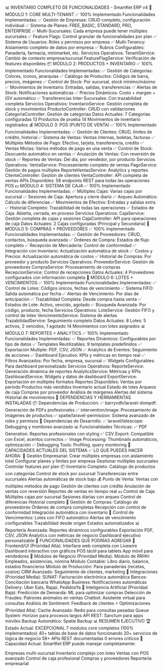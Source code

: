 📊 INVENTARIO COMPLETO DE FUNCIONALIDADES - SmartKet ERP v4
🏢 MÓDULO 1: CORE MULTI-TENANT ✅ 100% Implementado
Funcionalidades Implementadas:
✅ Gestión de Empresas: CRUD completo, configuración individual
✅ Sistema de Planes: FREE_BASIC, STANDARD, PRO, ENTERPRISE
✅ Multi-Sucursales: Cada empresa puede tener múltiples sucursales
✅ Feature Flags: Control granular de funcionalidades por plan
✅ Sistema de Usuarios: Roles y permisos por empresa
✅ Multi-Tenancy: Aislamiento completo de datos por empresa
✅ Rubros Configurables: Panadería, farmacia, minimarket, etc.
Servicios Operativos:
TenantService: Cambio de contexto empresa/sucursal
FeatureFlagService: Verificación de features disponibles
📦 MÓDULO 2: PRODUCTOS + INVENTARIO ✅ 100% Implementado
Funcionalidades Implementadas:
✅ Gestión de Categorías: Colores, iconos, jerarquías
✅ Catálogo de Productos: Códigos de barra, precios, imágenes
✅ Control de Stock: Por sucursal, stock mínimo/máximo
✅ Movimientos de Inventario: Entradas, salidas, transferencias
✅ Alertas de Stock: Notificaciones automáticas
✅ Precios Dinámicos: Costo + margen + IGV automático
✅ Transferencias Inter-Sucursales: Con trazabilidad completa
Servicios Operativos:
InventarioService: Gestión completa de stock y movimientos
ProductoController: CRUD con validaciones
CategoriaController: Gestión de categorías
Datos Actuales:
7 Categorías configuradas
13 Productos de prueba
14 Movimientos de inventario registrados
💰 MÓDULO 3: POS (PUNTO DE VENTA) ✅ 100% Implementado
Funcionalidades Implementadas:
✅ Gestión de Clientes: CRUD, límites de crédito, historial
✅ Sistema de Ventas: Ventas internas, boletas, facturas
✅ Múltiples Métodos de Pago: Efectivo, tarjeta, transferencia, crédito
✅ Ventas Mixtas: Varios métodos de pago en una venta
✅ Control de Stock: Descuento automático en ventas
✅ Anulación de Ventas: Con reversión de stock
✅ Reportes de Ventas: Del día, por vendedor, por producto
Servicios Operativos:
VentaService: Procesamiento completo de ventas
PagoService: Gestión de pagos múltiples
ReporteVentasService: Analytics y reportes
ClienteController: Gestión de clientes
VentaController: API completa de ventas
APIs Disponibles:
58 endpoints REST para todas las operaciones POS
💵 MÓDULO 4: SISTEMA DE CAJA ✅ 100% Implementado
Funcionalidades Implementadas:
✅ Múltiples Cajas: Varias cajas por sucursal
✅ Sesiones de Caja: Apertura y cierre diario
✅ Arqueo Automático: Cálculo de diferencias
✅ Movimientos de Efectivo: Entradas y salidas extra
✅ Historial Completo: Trazabilidad de todas las operaciones
✅ Estados de Caja: Abierta, cerrada, en proceso
Servicios Operativos:
CajaService: Gestión completa de cajas y sesiones
CajaController: API para operaciones de caja
Datos Actuales:
2 Cajas configuradas (Principal y Secundaria)
🛒 MÓDULO 5: COMPRAS + PROVEEDORES ✅ 100% Implementado
Funcionalidades Implementadas:
✅ Gestión de Proveedores: CRUD, contactos, búsqueda avanzada
✅ Órdenes de Compra: Estados de flujo completo
✅ Recepción de Mercadería: Control de conformidad
✅ Integración con Inventario: Actualización automática de stock
✅ Costos y Precios: Actualización automática de costos
✅ Historial de Compras: Por proveedor y producto
Servicios Operativos:
ProveedorService: Gestión de proveedores
CompraService: Procesamiento de compras
RecepcionService: Control de recepciones
Datos Actuales:
4 Proveedores configurados con información completa
📅 MÓDULO 6: LOTES + VENCIMIENTOS ✅ 100% Implementado
Funcionalidades Implementadas:
✅ Control de Lotes: Códigos únicos, fechas de vencimiento
✅ Sistema FIFO: Salida automática por fecha
✅ Alertas de Vencimiento: Por días de anticipación
✅ Trazabilidad Completa: Desde compra hasta venta
✅ Estados de Lote: Activo, vencido, agotado
✅ Búsqueda Avanzada: Por código, producto, fecha
Servicios Operativos:
LoteService: Gestión FIFO y control de lotes
VencimientoService: Sistema de alertas
TrazabilidadService: Seguimiento completo
Datos Actuales:
8 Lotes: 5 activos, 2 vencidos, 1 agotado
14 Movimientos con lotes asignados
📊 MÓDULO 7: REPORTES + ANALYTICS ✅ 100% Implementado
Funcionalidades Implementadas:
✅ Reportes Dinámicos: Configurables por tipo de datos
✅ Templates Reutilizables: 9 templates predefinidos
✅ Exportación Multiple: PDF, CSV, JSON
✅ Analytics de Eventos: Seguimiento de acciones
✅ Dashboard Ejecutivo: KPIs y métricas en tiempo real
✅ Filtros Avanzados: Por fecha, empresa, sucursal
✅ Widgets Configurables: Para dashboard personalizado
Servicios Operativos:
ReporteService: Generación dinámica de reportes
AnalyticsService: Métricas y KPIs
DashboardService: Widgets y datos de dashboard
ExportService: Exportación en múltiples formatos
Reportes Disponibles:
Ventas por período
Productos más vendidos
Inventario actual
Estado de lotes
Arqueos de caja
Compras por proveedor
Análisis de márgenes
Alertas del sistema
Historial de movimientos
🔧 DEPENDENCIAS Y HERRAMIENTAS INSTALADAS
📦 Dependencias de Producción:
✅ barryvdh/laravel-dompdf: Generación de PDFs profesionales
✅ intervention/image: Procesamiento de imágenes de productos
✅ spatie/laravel-permission: Sistema avanzado de roles y permisos
🧪 Dependencias de Desarrollo:
✅ laravel/telescope: Debugging y monitoreo avanzado
📊 Funcionalidades Técnicas:
✅ PDF Generation: Reportes profesionales con styling
✅ CSV Export: Compatible con Excel, acentos correctos
✅ Image Processing: Thumbnails automáticos, optimización
✅ Debugging Tools: Profiling, query monitoring
🎯 CAPACIDADES ACTUALES DEL SISTEMA
✅ LO QUE PUEDES HACER AHORA:
🏢 Gestión Empresarial:
Crear múltiples empresas con aislamiento total
Configurar planes y límites por empresa
Gestionar múltiples sucursales
Controlar features por plan
📦 Inventario Completo:
Catálogo de productos con categorías
Control de stock por sucursal
Transferencias entre sucursales
Alertas automáticas de stock bajo
💰 Punto de Venta:
Ventas con múltiples métodos de pago
Gestión de clientes con crédito
Anulación de ventas con reversión
Reportes de ventas en tiempo real
💵 Control de Caja:
Múltiples cajas por sucursal
Sesiones diarias con arqueo
Control de diferencias
Historial completo
🛒 Gestión de Compras:
Catálogo de proveedores
Órdenes de compra completas
Recepción con control de conformidad
Integración automática con inventario
📅 Control de Vencimientos:
Lotes con FIFO automático
Alertas de vencimiento configurables
Trazabilidad desde origen
Estados automatizados
📊 Reportería Avanzada:
Reportes dinámicos configurables
Exportación PDF, CSV, JSON
Analytics con métricas de negocio
Dashboard ejecutivo personalizable
🚀 FUNCIONALIDADES QUE PODRÍAS AGREGAR
📱 Frontend/UI (Prioridad Alta):
Interface web completa con Livewire
Dashboard interactivo con gráficos
POS táctil para tablets
App móvil para vendedores
💼 Módulos de Negocio (Prioridad Media):
Módulo de RRHH: Empleados, asistencias, nómina
Módulo Contable: Libro diario, balance, estados financieros
Módulo de Producción: Para panaderías (recetas, costos)
CRM Avanzado: Seguimiento de clientes, marketing
🔗 Integraciones (Prioridad Media):
SUNAT: Facturación electrónica automática
Bancos: Conciliación bancaria
WhatsApp Business: Notificaciones automáticas
Delivery: Uber Eats, Rappi, PedidosYa
🤖 Inteligencia Artificial (Prioridad Baja):
Predicción de Demanda: ML para optimizar compras
Detección de Fraudes: Patrones anómalos en ventas
Chatbot: Asistente virtual para consultas
Análisis de Sentiment: Feedback de clientes
⚡ Optimizaciones (Prioridad Alta):
Cache Avanzado: Redis para consultas pesadas
Queue System: Horizon para procesos largos
API REST: Sanctum para apps móviles
Backup Automático: Spatie Backup
📊 RESUMEN EJECUTIVO
🏆 Estado Actual: EXCEPCIONAL
7 módulos core completos (100% implementados)
40+ tablas de base de datos funcionando
20+ servicios de lógica de negocio
58+ APIs REST documentadas
0 errores críticos
🎯 Capacidad Actual:
SmartKet ERP puede manejar completamente:

Empresas multi-sucursal
Inventario complejo con lotes
Ventas con POS avanzado
Control de caja profesional
Compras y proveedores
Reportería empresarial